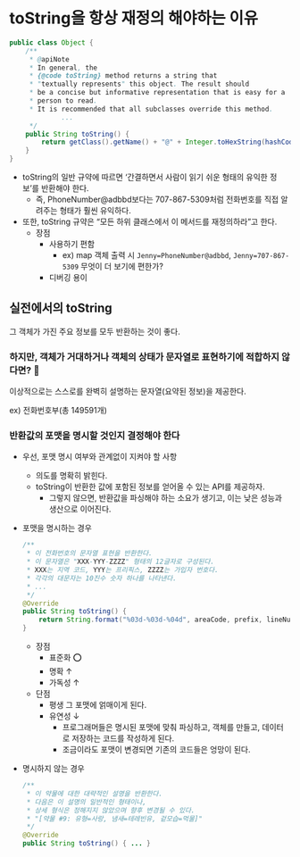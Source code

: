 # toString을 항상 재정의 해야하는 이유

```java
public class Object {
    /**
     * @apiNote
     * In general, the
     * {@code toString} method returns a string that
     * "textually represents" this object. The result should
     * be a concise but informative representation that is easy for a
     * person to read.
     * It is recommended that all subclasses override this method.
			 ...
     */
    public String toString() {
        return getClass().getName() + "@" + Integer.toHexString(hashCode());
    }
}
```

- toString의 일반 규약에 따르면 ‘간결하면서 사람이 읽기 쉬운 형태의 유익한 정보’를 반환해야 한다.
    - 즉, PhoneNumber@adbbd보다는 707-867-5309처럼 전화번호를 직접 알려주는 형태가 훨씬 유익하다.
- 또한, toString 규약은 “모든 하위 클래스에서 이 메서드를 재정의하라”고 한다.
    - 장점
        - 사용하기 편함
            - ex) map 객체 출력 시 `Jenny=PhoneNumber@adbbd`, `Jenny=707-867-5309` 무엇이 더 보기에 편한가?
        - 디버깅 용이

## 실전에서의 toString

그 객체가 가진 주요 정보를 모두 반환하는 것이 좋다.

### 하지만, 객체가 거대하거나 객체의 상태가 문자열로 표현하기에 적합하지 않다면? 🤔

이상적으로는 스스로를 완벽히 설명하는 문자열(요약된 정보)을 제공한다.

ex) 전화번호부(총 149591개)

### 반환값의 포맷을 명시할 것인지 결정해야 한다

- 우선, 포맷 명시 여부와 관계없이 지켜야 할 사항
    - 의도를 명확히 밝힌다.
    - toString이 반환한 값에 포함된 정보를 얻어올 수 있는 API를 제공하자.
        - 그렇지 않으면, 반환값을 파싱해야 하는 소요가 생기고, 이는 낮은 성능과 생산으로 이어진다.
- 포맷을 명시하는 경우
    
    ```java
    /**
     * 이 전화번호의 문자열 표현을 반환한다.
     * 이 문자열은 "XXX-YYY-ZZZZ" 형태의 12글자로 구성된다.
     * XXX는 지역 코드, YYY는 프리픽스, ZZZZ는 가입자 번호다.
     * 각각의 대문자는 10진수 숫자 하나를 나타낸다. 
     * ...
     */
    @Override
    public String toString() {
        return String.format("%03d-%03d-%04d", areaCode, prefix, lineNum);
    }
    ```
    
    - 장점
        - 표준화 ⭕️
        - 명확 ↑
        - 가독성 ↑
    - 단점
        - 평생 그 포맷에 얽매이게 된다.
        - 유연성 ↓
            - 프로그래머들은 명시된 포맷에 맞춰 파싱하고, 객체를 만들고, 데이터로 저장하는 코드를 작성하게 된다.
            - 조금이라도 포맷이 변경되면 기존의 코드들은 엉망이 된다.
- 명시하지 않는 경우
    
    ```java
    /**
     * 이 약물에 대한 대략적인 설명을 반환한다.
     * 다음은 이 설명의 일반적인 형태이나,
     * 상세 형식은 정해지지 않았으며 향후 변경될 수 있다.
     * "[약물 #9: 유형=사랑, 냄새=테레빈유, 겉모습=먹물]"
     */
    @Override
    public String toString() { ... }
    ```
